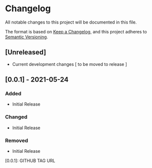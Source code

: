 # Changelog

All notable changes to this project will be documented in this file.

The format is based on [Keep a Changelog](https://keepachangelog.com/en/1.0.0/),
and this project adheres to [Semantic Versioning](https://semver.org/spec/v2.0.0.html).

## [Unreleased]

- Current development changes [ to be moved to release ]

## [0.0.1] - 2021-05-24

### Added

- Initial Release

### Changed

- Initial Release

### Removed

- Initial Release

[0.0.1]: GITHUB TAG URL

